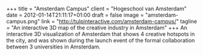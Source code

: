 +++
title = "Amsterdam Campus"
client = "Hogeschool van Amsterdam"
date = 2012-01-14T21:11:17+01:00
draft = false
image = "amsterdam-campus.png"
link = "http://tulpinteractive.com/amsterdam-campus/"
tagline = "An interactive 3D map of the creative industry in Amsterdam"
+++
An interactive 3D visualization of Amsterdam that shows 4 creative hotspots in the city, and was shown during the launch event of the formal collaboration between 3 universities in Amsterdam.